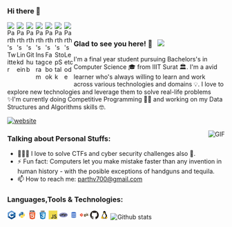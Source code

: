 ### Hi there 👋 
<a href="https://twitter.com/parth_vyas_">
  <img align="left" alt="Parth's Twitter" width="22px" src="https://cdn.jsdelivr.net/npm/simple-icons@v3/icons/twitter.svg" />
</a>
<a href="https://www.linkedin.com/in/parthvyas7/">
  <img align="left" alt="Parth's Linkdein" width="22px" src="https://cdn.jsdelivr.net/npm/simple-icons@v3/icons/linkedin.svg" />
</a>
<a href="https://www.github.com/maverickLez">
  <img align="left" alt="Parth's Github" width="22px" src="https://cdn.jsdelivr.net/npm/simple-icons@v3/icons/github.svg" />
</a>
<a href="https://instagram.com/parthvyas748/">
  <img align="left" alt="Parth's Instagram" width="22px" src="https://cdn.jsdelivr.net/npm/simple-icons@v3/icons/instagram.svg" />
</a>
<a href="https://www.facebook.com/parthvyas748/">
  <img align="left" alt="Parth's Facebook" width="22px" src="https://cdn.jsdelivr.net/npm/simple-icons@v3/icons/facebook.svg" />
</a>
<a href="https://www.stopstalk.com/user/profile/timothyx">
  <img align="left" alt="Parth's StopStalk" width="22px" src="https://cdn.jsdelivr.net/npm/simple-icons@v3/icons/sogou.svg" />
</a>
<a href="https://leetcode.com/timothyx7/">
  <img align="left" alt="Parth's Leetcode" width="22px" src="https://cdn.jsdelivr.net/npm/simple-icons@v3/icons/leetcode.svg" />
</a>
<br/>

### Glad to see you here! 🤩 &nbsp; ![](https://visitor-badge.glitch.me/badge?page_id=maverickLez.maverickLez)

I'm a final year student pursuing Bachelors's in Computer Science 🎓 from IIIT Surat 🏛. I'm a avid learner who's always willing to learn and work across various technologies and domains 💡. I love to explore new technologies and leverage them to solve real-life problems ✨I'm currently doing Competitive Programming 🧑‍💻 and working on my Data Structures and Algorithms skills 🤓.

[![website](https://img.shields.io/badge/PortfolioWebsite-maverickLez.github.io-2648ff?style=flat-square&logo=google-chrome)](https://maverickLez.github.io/portfolio)

<img align="right" alt="GIF" src="https://media.giphy.com/media/sITRGriEEEnL2/giphy.gif" />

### Talking about Personal Stuffs:

- 👨🏻‍💻 I love to solve CTFs and cyber security challenges also 🚀.
- ⚡ Fun fact: Computers let you make mistake faster than any invention in human history - with the posible exceptions of handguns and tequila.
- 📫 How to reach me: parthv700@gmail.com

### Languages,Tools & Technologies:

<code><img height="20" src="https://raw.githubusercontent.com/github/explore/80688e429a7d4ef2fca1e82350fe8e3517d3494d/topics/cpp/cpp.png" alt="cpp"></code>
<code><img height="20" src="https://raw.githubusercontent.com/github/explore/80688e429a7d4ef2fca1e82350fe8e3517d3494d/topics/python/python.png" alt="python"></code>
<code><img height="20" src="https://raw.githubusercontent.com/github/explore/80688e429a7d4ef2fca1e82350fe8e3517d3494d/topics/html/html.png" alt="html"></code>
<code><img height="20" src="https://raw.githubusercontent.com/github/explore/80688e429a7d4ef2fca1e82350fe8e3517d3494d/topics/css/css.png" alt="css"></code>
<code><img height="20" src="https://raw.githubusercontent.com/github/explore/80688e429a7d4ef2fca1e82350fe8e3517d3494d/topics/javascript/javascript.png" alt="js"></code>
<code><img height="20" src="https://raw.githubusercontent.com/github/explore/80688e429a7d4ef2fca1e82350fe8e3517d3494d/topics/php/php.png" alt="php"></code>
<code><img height="20" src="https://raw.githubusercontent.com/github/explore/80688e429a7d4ef2fca1e82350fe8e3517d3494d/topics/sql/sql.png" alt="sql"></code>
<code><img height="20" src="https://raw.githubusercontent.com/github/explore/80688e429a7d4ef2fca1e82350fe8e3517d3494d/topics/git/git.png" alt="git"></code>
<code><img height="20" src="https://raw.githubusercontent.com/github/explore/80688e429a7d4ef2fca1e82350fe8e3517d3494d/topics/github-api/github-api.png" alt="github"></code>
<code><img height="20" src="https://raw.githubusercontent.com/github/explore/80688e429a7d4ef2fca1e82350fe8e3517d3494d/topics/linux/linux.png" alt="linux"></code>
![Github stats](https://github-readme-stats.vercel.app/api?username=maverickLez&show_icons=true&hide_border=true)
